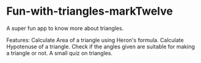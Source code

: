 # Fun-with-triangles-markTwelve
A super fun app to know more about triangles.

Features:
  Calculate Area of a triangle using Heron's formula.
  Calculate Hypotenuse of a triangle.
  Check if the angles given are suitable for making a triangle or not.
  A small quiz on triangles.
